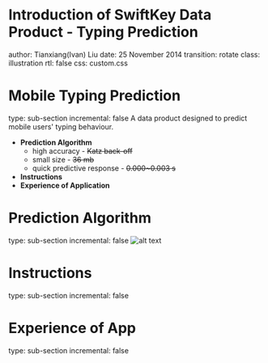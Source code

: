 Introduction of SwiftKey Data Product - Typing Prediction
========================================================
author: Tianxiang(Ivan) Liu
date: 25 November 2014
transition: rotate
class: illustration
rtl: false
css: custom.css

Mobile Typing Prediction
========================================================
type: sub-section
incremental: false
A data product designed to predict mobile users' typing behaviour.<br>

- <b>**Prediction Algorithm**</b> 
    - high accuracy - ~~Katz back-off~~
    - small size - ~~36 mb~~
    - quick predictive response - ~~0.000~0.003 s~~ 
- <b>**Instructions**</b>
- <b>**Experience of Application**</b>

Prediction Algorithm
========================================================
type: sub-section
incremental: false
![alt text](myimage.png)

Instructions
========================================================
type: sub-section
incremental: false

Experience of App
========================================================
type: sub-section
incremental: false
